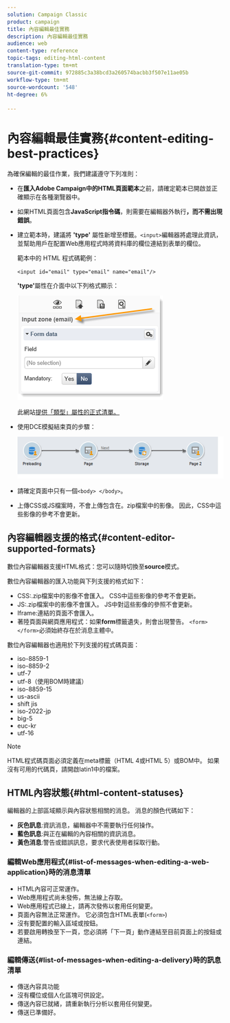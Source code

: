 ```yaml
---
solution: Campaign Classic
product: campaign
title: 內容編輯最佳實務
description: 內容編輯最佳實務
audience: web
content-type: reference
topic-tags: editing-html-content
translation-type: tm+mt
source-git-commit: 972885c3a38bcd3a260574bacbb3f507e11ae05b
workflow-type: tm+mt
source-wordcount: '548'
ht-degree: 6%

---
```



# 內容編輯最佳實務{#content-editing-best-practices}

為確保編輯的最佳作業，我們建議遵守下列准則：

* 在&#x200B;**匯入Adobe Campaign中的HTML頁面範本**&#x200B;之前，請確定範本已開啟並正確顯示在各種瀏覽器中。
* 如果HTML頁面包含&#x200B;**JavaScript指令碼**，則需要在編輯器外執行&#x200B;**，而不需出現錯誤**。
* 建立範本時，建議將 **&#39;type&#39;** 屬性新增至標籤。`<input>`編輯器將處理此資訊，並幫助用戶在配置Web應用程式時將資料庫的欄位連結到表單的欄位。

   範本中的 HTML 程式碼範例：

   ```
   <input id="email" type="email" name="email"/>
   ```

   **&#39;type&#39;**&#x200B;屬性在介面中以下列格式顯示：

   ![](assets/dce_sidebar_inputtypechanges.png)

   此網站[提供「類型」屬性的正式清單。](https://www.w3schools.com/tags/att_input_type.asp)

* 使用DCE模擬結束頁的步驟：

   ![](assets/dce_enchainement.png)

* 請確定頁面中只有一個`<body> </body>`。
* 上傳CSS或JS檔案時，不會上傳包含在。zip檔案中的影像。 因此，CSS中這些影像的參考不會更新。

## 內容編輯器支援的格式{#content-editor-supported-formats}

數位內容編輯器支援HTML格式：您可以隨時切換至&#x200B;**source**&#x200B;模式。

數位內容編輯器的匯入功能與下列支援的格式如下：

* CSS:.zip檔案中的影像不會匯入。 CSS中這些影像的參考不會更新。
* JS:.zip檔案中的影像不會匯入。 JS中對這些影像的參照不會更新。
* Iframe:連結的頁面不會匯入。
* 著陸頁面與網頁應用程式：如果&#x200B;**form**&#x200B;標籤遺失，則會出現警告。 `<form> </form>`必須始終存在於消息主體中。

數位內容編輯器也適用於下列支援的程式碼頁面：

* iso-8859-1
* iso-8859-2
* utf-7
* utf-8（使用BOM時建議）
* iso-8859-15
* us-ascii
* shift jis
* iso-2022-jp
* big-5
* euc-kr
* utf-16

>[!NOTE]
>
>HTML程式碼頁面必須定義在meta標籤（HTML 4或HTML 5）或BOM中。 如果沒有可用的代碼頁，請開啟latin1中的檔案。

## HTML內容狀態{#html-content-statuses}

編輯器的上部區域顯示與內容狀態相關的消息。 消息的顏色代碼如下：

* **灰色訊息**:資訊消息，編輯器中不需要執行任何操作。
* **藍色訊息**:與正在編輯的內容相關的資訊消息。
* **黃色消息**:警告或錯誤訊息，要求代表使用者採取行動。

### 編輯Web應用程式{#list-of-messages-when-editing-a-web-application}時的消息清單

* HTML內容可正常運作。
* Web應用程式尚未發佈，無法線上存取。
* Web應用程式已線上，請再次發佈以套用任何變更。
* 頁面內容無法正常運作。 它必須包含HTML表單(`<form>`)
* 沒有要配置的輸入區域或按鈕。
* 若要啟用轉換至下一頁，您必須將「下一頁」動作連結至目前頁面上的按鈕或連結。

### 編輯傳送{#list-of-messages-when-editing-a-delivery}時的訊息清單

* 傳送內容具功能
* 沒有欄位或個人化區塊可供設定。
* 傳送內容已就緒，請重新執行分析以套用任何變更。
* 傳送已準備好。

